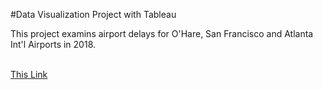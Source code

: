 #Data Visualization Project with Tableau

This project examins airport delays for O'Hare, San Francisco and Atlanta Int'l Airports in 2018. <br><br>

<a href="https://public.tableau.com/profile/arata.kagan#!/vizhome/Udacity_Flight_Delays_project/Story1">This Link</a>
